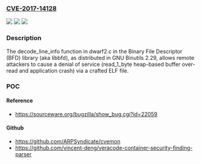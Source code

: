 ### [CVE-2017-14128](https://cve.mitre.org/cgi-bin/cvename.cgi?name=CVE-2017-14128)
![](https://img.shields.io/static/v1?label=Product&message=n%2Fa&color=blue)
![](https://img.shields.io/static/v1?label=Version&message=n%2Fa&color=blue)
![](https://img.shields.io/static/v1?label=Vulnerability&message=n%2Fa&color=brighgreen)

### Description

The decode_line_info function in dwarf2.c in the Binary File Descriptor (BFD) library (aka libbfd), as distributed in GNU Binutils 2.29, allows remote attackers to cause a denial of service (read_1_byte heap-based buffer over-read and application crash) via a crafted ELF file.

### POC

#### Reference
- https://sourceware.org/bugzilla/show_bug.cgi?id=22059

#### Github
- https://github.com/ARPSyndicate/cvemon
- https://github.com/vincent-deng/veracode-container-security-finding-parser

